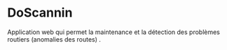 # DoScannin
Application web qui permet la maintenance et la détection  des problèmes routiers  (anomalies des routes) .
